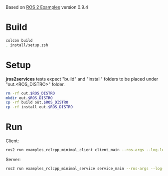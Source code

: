 Based on [ROS 2 Examples](https://github.com/ros2/examples) version 0.9.4

# Build

```bash
colcon build
. install/setup.zsh
```

# Setup

**jros2services** tests expect "build" and "install" folders to be placed under "out.<ROS_DISTRO>" folder.

``` bash
rm -rf out.$ROS_DISTRO
mkdir out.$ROS_DISTRO
cp -rf build out.$ROS_DISTRO
cp -rf install out.$ROS_DISTRO
```

# Run

Client:
```bash
ros2 run examples_rclcpp_minimal_client client_main --ros-args --log-level DEBUG
```

Server:
```bash
ros2 run examples_rclcpp_minimal_service service_main --ros-args --log-level DEBUG
```
